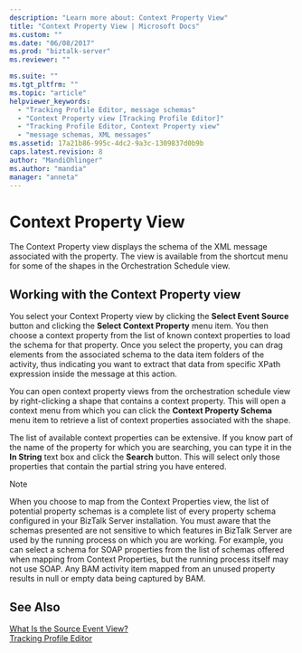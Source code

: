 ```yaml
---
description: "Learn more about: Context Property View"
title: "Context Property View | Microsoft Docs"
ms.custom: ""
ms.date: "06/08/2017"
ms.prod: "biztalk-server"
ms.reviewer: ""

ms.suite: ""
ms.tgt_pltfrm: ""
ms.topic: "article"
helpviewer_keywords: 
  - "Tracking Profile Editor, message schemas"
  - "Context Property view [Tracking Profile Editor]"
  - "Tracking Profile Editor, Context Property view"
  - "message schemas, XML messages"
ms.assetid: 17a21b86-995c-4dc2-9a3c-1309837d0b9b
caps.latest.revision: 8
author: "MandiOhlinger"
ms.author: "mandia"
manager: "anneta"
---
```

# Context Property View
The Context Property view displays the schema of the XML message associated with the property. The view is available from the shortcut menu for some of the shapes in the Orchestration Schedule view.  
  
## Working with the Context Property view  
 You select your Context Property view by clicking the **Select Event Source** button and clicking the **Select Context Property** menu item. You then choose a context property from the list of known context properties to load the schema for that property. Once you select the property, you can drag elements from the associated schema to the data item folders of the activity, thus indicating you want to extract that data from specific XPath expression inside the message at this action.  
  
 You can open context property views from the orchestration schedule view by right-clicking a shape that contains a context property. This will open a context menu from which you can click the **Context Property Schema** menu item to retrieve a list of context properties associated with the shape.  
  
 The list of available context properties can be extensive. If you know part of the name of the property for which you are searching, you can type it in the **In String** text box and click the **Search** button. This will select only those properties that contain the partial string you have entered.  
  
> [!NOTE]
>  When you choose to map from the Context Properties view, the list of potential property schemas is a complete list of every property schema configured in your BizTalk Server installation.  You must aware that the schemas presented are not sensitive to which features in BizTalk Server are used by the running process on which you are working. For example, you can select a schema for SOAP properties from the list of schemas offered when mapping from Context Properties, but the running process itself may not use SOAP. Any BAM activity item mapped from an unused property results in null or empty data being captured by BAM.  
  
## See Also  
 [What Is the Source Event View?](../core/what-is-the-source-event-view.md)   
 [Tracking Profile Editor](../core/tracking-profile-editor.md)
